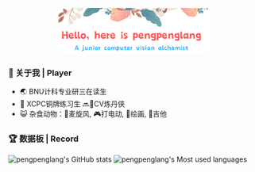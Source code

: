 <p align="center"><img width="60%" src="./img/banner.png" /></a></p>

<!--**<p align="center">📢你知道什么时候会赢吗？就是往前奔跑。黑夜中你知道什么时候会天亮吗？跑着跑着就天亮了🏃<p>**-->

### 👋 关于我 | Player

- 🌏️ BNU计科专业研三在读生
- 🥉 XCPC铜牌练习生 🔜🧙CV炼丹侠
- 😺 杂食动物：🍦麦旋风, 🎮️打电动, 🎨绘画, 🎸吉他

<!--### ⚒️ 技能树 | Stack

| 学习语种                                                     | 开发技能                                                     | 努力修炼                                                     |
| ------------------------------------------------------------ | ------------------------------------------------------------ | ------------------------------------------------------------ |
| <code><img height="40" alt="cpp" src="./img/cpp.svg"></code><code><img height="40" alt="python" src="./img/python.svg"></code><code><img height="40" alt="java" src="./img/java.svg"></code><code><img height="40" alt="golang" src="./img/golang.svg"></code><code><img height="40" alt="lua" src="./img/lua.svg"></code><code><img height="40" alt="swift" src="./img/swift.svg"></code> | <code><img height="40" alt="pytorch" src="./img/pytorch.svg"></code><code><img height="40" alt="htmll" src="./img/html.svg"></code><code><img height="40" alt="css" src="./img/css.svg"></code><code><img height="40" alt="js" src="./img/js.svg"></code><code><img height="40" alt="markdown" src="./img/markdown.svg"></code><code><img height="40" alt="mysql" src="./img/mysql.svg"></code><code><img height="40" alt="vue" src="./img/vue.svg"></code> | <code><img height="40" alt="linux" src="./img/linux.svg"></code><code><img height="40" alt="docker" src="./img/docker.svg"></code><code><img height="40" alt="cmake" src="./img/cmake.svg"></code><code><img height="40" alt="matlab" src="./img/matlab.svg"></code> |-->

<!--### 🧰 工具箱 | Tool

<code><img height="40" alt="vscode" src="./img/vscode.svg"></code>
<code><img height="40" alt="sublime" src="./img/sublime.svg"></code>
<code><img height="40" alt="pycharm" src="./img/pycharm.svg"></code>
<code><img height="40" alt="idea" src="./img/Idea.svg"></code>
<code><img height="40" alt="typora" src="./img/typora.svg"></code>
<code><img height="40" alt="github" src="./img/github.svg"></code>
<code><img height="40" alt="gitee" src="./img/gitee.svg"></code>
<code><img height="40" alt="wangzhe" src="./img/wangzhe.svg"></code>-->

### 🏆 数据板 | Record

![pengpenglang's GitHub stats](https://github-readme-stats.vercel.app/api?username=pengpenglang&count_private=true&show_icons=true&theme=flag-india&show_owner=true)
![pengpenglang's Most used languages](https://github-readme-stats.vercel.app/api/top-langs/?username=pengpenglang&layout=compact&hide_border=true&langs_count=10)
